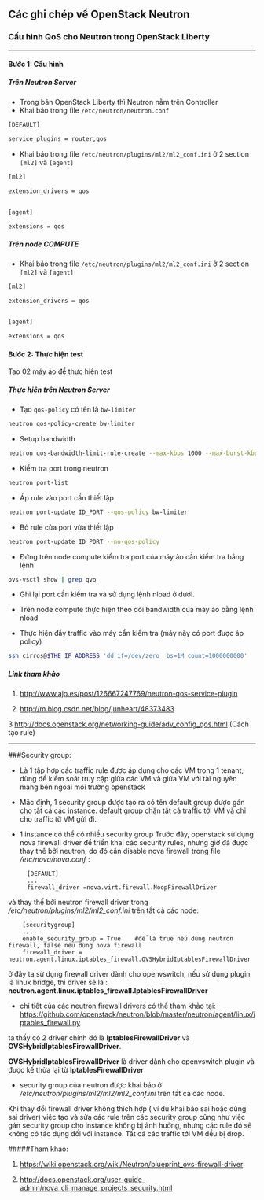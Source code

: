 ﻿## Các ghi chép về OpenStack Neutron


### Cấu hình QoS cho Neutron trong OpenStack Liberty
-----

#### Bước 1: Cấu hình
##### Trên Neutron Server

- Trong bản OpenStack Liberty thì Neutron nằm trên Controller
- Khai báo trong file `/etc/neutron/neutron.conf`
```sh
[DEFAULT]

service_plugins = router,qos

```

- Khai báo trong file `/etc/neutron/plugins/ml2/ml2_conf.ini` ở 2 section `[ml2]` và `[agent]`
```sh
[ml2]

extension_drivers = qos


[agent]

extensions = qos
```
##### Trên node COMPUTE
- Khai báo trong file `/etc/neutron/plugins/ml2/ml2_conf.ini` ở 2 section `[ml2]` và `[agent]`
```sh
[ml2]

extension_drivers = qos


[agent]

extensions = qos
```



#### Bước 2: Thực hiện test
Tạo 02 máy ảo để thực hiện test

##### Thực hiện trên Neutron Server 

- Tạo `qos-policy` có tên là `bw-limiter`
```sh
neutron qos-policy-create bw-limiter
```

- Setup bandwidth 
```sh
neutron qos-bandwidth-limit-rule-create --max-kbps 1000 --max-burst-kbps 100 bw-limiter
```

- Kiểm tra port trong neutron 
```sh
neutron port-list
```

- Áp rule vào port cần thiết lập
```sh
neutron port-update ID_PORT --qos-policy bw-limiter
```

- Bỏ rule của port vừa thiết lập
```sh
neutron port-update ID_PORT --no-qos-policy
```


- Đứng trên node compute kiểm tra port của máy ảo cần kiểm tra bằng lệnh
```sh
ovs-vsctl show | grep qvo
```

- Ghi lại port cần kiểm tra và sử dụng lệnh nload ở dưới.
- Trên node compute thực hiện theo dõi bandwidth của máy ảo bằng lệnh nload 


- Thực hiện đẩy traffic vào máy cần kiểm tra (máy này có port được áp policy)
```sh
ssh cirros@$THE_IP_ADDRESS 'dd if=/dev/zero  bs=1M count=1000000000'
```



##### Link tham khảo
1. http://www.ajo.es/post/126667247769/neutron-qos-service-plugin

2. http://m.blog.csdn.net/blog/junheart/48373483

3 http://docs.openstack.org/networking-guide/adv_config_qos.html  (Cách tạo rule)

---------------------- 

###Security group:
- Là 1 tập hợp các traffic rule được áp dụng cho các VM trong 1 tenant, dùng để kiểm soát truy cập giữa các VM và giữa VM với tài nguyên mạng bên ngoài môi trường openstack
- Mặc định, 1 security group được tạo ra có tên default group được gán cho tất cả các instance. default group chặn tất cả traffic tới VM và chỉ cho traffic từ VM gửi đi.
- 1 instance có thể có nhiều security group
Trước đây, openstack sử dụng nova firewall driver để triển khai các security rules, nhưng giờ đã được thay thế bởi neutron, do đó cần disable nova firewall trong file */etc/nova/nova.conf* :

        [DEFAULT]
        ...
        firewall_driver =nova.virt.firewall.NoopFirewallDriver


 và thay thế bởi neutron firewall driver trong */etc/neutron/plugins/ml2/ml2_conf.ini* trên tất cả các node:

        [securitygroup]
        ...
        enable_security_group = True    #để là true nếu dùng neutron firewall, false nếu dùng nova firewall
        firewall_driver = neutron.agent.linux.iptables_firewall.OVSHybridIptablesFirewallDriver

 ở đây ta sử dụng firewall driver dành cho openvswitch, nếu sử dụng plugin là linux bridge, thì driver sẽ là :
**neutron.agent.linux.iptables_firewall.IptablesFirewallDriver**

- chi tiết của các neutron firewall drivers có thể tham khảo tại:
https://github.com/openstack/neutron/blob/master/neutron/agent/linux/iptables_firewall.py

 ta thấy có 2 driver chính đó là **IptablesFirewallDriver** và **OVSHybridIptablesFirewallDriver**.

**OVSHybridIptablesFirewallDriver** là driver dành cho openvswitch plugin và được kế thừa lại từ **IptablesFirewallDriver**

- security group của neutron được khai báo ở */etc/neutron/plugins/ml2/ml2/ml2_conf.ini*  trên tất cả các node. 
 
 Khi thay đổi firewall driver không thích hợp ( ví dụ khai báo sai hoặc dùng sai driver) việc tạo và sửa các rule trên các security group cũng như việc gán security group cho instance không bị ảnh hưởng, nhưng các rule đó sẽ không có tác dụng đối với instance. Tất cá các traffic tới VM đều bị drop.

#####Tham khảo:
1. https://wiki.openstack.org/wiki/Neutron/blueprint_ovs-firewall-driver

2. http://docs.openstack.org/user-guide-admin/nova_cli_manage_projects_security.html

